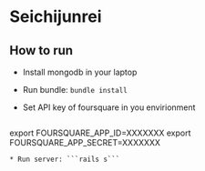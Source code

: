 # Seichijunrei

## How to run

* Install mongodb in your laptop
* Run bundle: ```bundle install```
* Set API key of foursquare in you envirionment

  ```~/.bash_profile
export FOURSQUARE_APP_ID=XXXXXXX
export FOURSQUARE_APP_SECRET=XXXXXXX
  ```
* Run server: ```rails s```